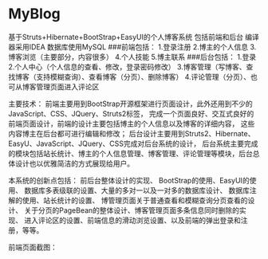 # MyBlog
基于Struts+Hibernate+BootStrap+EasyUI的个人博客系统 包括前端和后台 编译器采用IDEA
数据库使用MySQL
###前端包括：
1.登录注册
2.博主的个人信息
3.博客浏览（主要部分，内容很多）
4.个人技能
5.博主联系
###后台包括：
1.登录
2.个人中心（个人信息的查看、修改，登录密码修改）
3.博客管理（写博客、查找博客（支持模糊查询）、查看博客（分页）、删除博客）
4.评论管理（分页）、也可从博客管理页面进入评论区

主要技术：
前端主要用到BootStrap开源框架进行页面设计，此外还用到不少的JavaScript、CSS、JQuery、Struts2标签，
完成一个页面良好、交互式良好的前端页面设计，前端的设计主要包括博主的个人信息以及博客的详细内容，
这些内容博主在后台都可进行编辑和修改；
后台设计主要用到Struts2、Hibernate、EasyU、JavaScript、JQuery、CSS完成对后台系统的设计，
后台系统主要完成的模块包括站长统计、博主的个人信息管理、博客管理、评论管理等模块，后台总体设计也以优雅简洁的方式展现给用户。

本系统的创新点包括：
前后台整体设计的实现、
BootStrap的使用、EasyUI的使用、
数据库多表级联的设置、大量的多对一以及一对多的数据库设计、
数据库注解的使用、站长统计的设置、
博管理页面关于普通查看和模糊查询分页查看的设计、
关于分页的PageBean的整体设计、博客管理页面多条信息同时删除的实现、
进入评论区的设置、前端信息的滑动浏览设置、以及前端的弹出登录和注册，等等。

前端页面截图：
